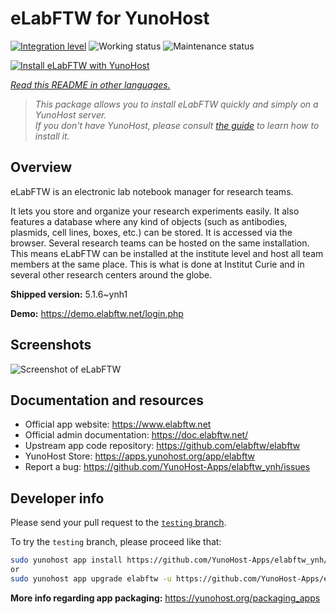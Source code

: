 <!--
N.B.: This README was automatically generated by <https://github.com/YunoHost/apps/tree/master/tools/readme_generator>
It shall NOT be edited by hand.
-->

# eLabFTW for YunoHost

[![Integration level](https://dash.yunohost.org/integration/elabftw.svg)](https://ci-apps.yunohost.org/ci/apps/elabftw/) ![Working status](https://ci-apps.yunohost.org/ci/badges/elabftw.status.svg) ![Maintenance status](https://ci-apps.yunohost.org/ci/badges/elabftw.maintain.svg)

[![Install eLabFTW with YunoHost](https://install-app.yunohost.org/install-with-yunohost.svg)](https://install-app.yunohost.org/?app=elabftw)

*[Read this README in other languages.](./ALL_README.md)*

> *This package allows you to install eLabFTW quickly and simply on a YunoHost server.*  
> *If you don't have YunoHost, please consult [the guide](https://yunohost.org/install) to learn how to install it.*

## Overview

eLabFTW is an electronic lab notebook manager for research teams.

It lets you store and organize your research experiments easily. It also features a database where any kind of objects (such as antibodies, plasmids, cell lines, boxes, etc.) can be stored. It is accessed via the browser. Several research teams can be hosted on the same installation. This means eLabFTW can be installed at the institute level and host all team members at the same place. This is what is done at Institut Curie and in several other research centers around the globe.

**Shipped version:** 5.1.6~ynh1

**Demo:** <https://demo.elabftw.net/login.php>

## Screenshots

![Screenshot of eLabFTW](./doc/screenshots/screen-1.jpg)

## Documentation and resources

- Official app website: <https://www.elabftw.net>
- Official admin documentation: <https://doc.elabftw.net/>
- Upstream app code repository: <https://github.com/elabftw/elabftw>
- YunoHost Store: <https://apps.yunohost.org/app/elabftw>
- Report a bug: <https://github.com/YunoHost-Apps/elabftw_ynh/issues>

## Developer info

Please send your pull request to the [`testing` branch](https://github.com/YunoHost-Apps/elabftw_ynh/tree/testing).

To try the `testing` branch, please proceed like that:

```bash
sudo yunohost app install https://github.com/YunoHost-Apps/elabftw_ynh/tree/testing --debug
or
sudo yunohost app upgrade elabftw -u https://github.com/YunoHost-Apps/elabftw_ynh/tree/testing --debug
```

**More info regarding app packaging:** <https://yunohost.org/packaging_apps>
